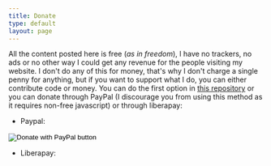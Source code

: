 ```yaml
---
title: Donate
type: default
layout: page
---
```


All the content posted here is free (_as in freedom_), I have no trackers, no
ads or no other way I could get any revenue for the people visiting my website.
I don't do any of this for money, that's why I don't charge a single penny for
anything, but if you want to support what I do, you can either contribute code
or money. You can do the first option in
[this repository](https://codeberg.org/Bassara/Zea) or you can donate through
PayPal (I discourage you from using this method as it requires non-free
javascript) or through liberapay:

- Paypal:

<form action="https://www.paypal.com/donate" method="post" target="_top">
<input type="hidden" name="business" value="nothersgta@gmail.com" />
<input type="hidden" name="currency_code" value="USD" />
<input type="image" src="https://www.paypalobjects.com/en_US/i/btn/btn_donate_LG.gif" border="0" name="submit" title="PayPal - The safer, easier way to pay online!" alt="Donate with PayPal button" />
<img alt="" border="0" src="https://www.paypal.com/en_CO/i/scr/pixel.gif" width="1" height="1" />
</form>

- Liberapay:

<script src="https://liberapay.com/zealovesc/widgets/receiving.js"></script>
